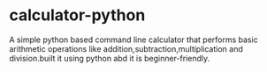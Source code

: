 # calculator-python
A simple python based command line calculator that performs basic arithmetic operations like addition,subtraction,multiplication and division.built it using python abd it is beginner-friendly.
